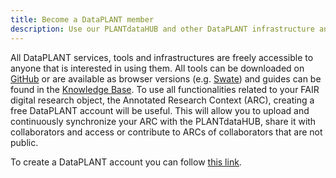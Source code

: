 ```yaml
---
title: Become a DataPLANT member
description: Use our PLANTdataHUB and other DataPLANT infrastructure and services.
---
```


All DataPLANT services, tools and infrastructures are freely accessible to anyone that is interested in using them.
All tools can be downloaded on [GitHub](https://github.com/nfdi4plants) or are available as browser versions (e.g. [Swate](https://swate-alpha.nfdi4plants.org)) and guides can be found in the [Knowledge Base](https://nfdi4plants.org/nfdi4plants.knowledgebase/index.html).
To use all functionalities related to your FAIR digital research object, the Annotated Research Context (ARC), creating a free DataPLANT account will be useful.
This will allow you to upload and continuously synchronize your ARC with the PLANTdataHUB, share it with collaborators and access or contribute to ARCs of collaborators that are not public.

To create a DataPLANT account you can follow [this link](https://register.nfdi4plants.org).